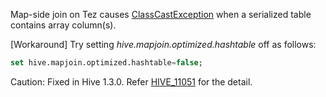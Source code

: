 Map-side join on Tez causes [ClassCastException](http://markmail.org/message/7cwbgupnhah6ggkv) when a serialized table contains array column(s).

[Workaround] Try setting _hive.mapjoin.optimized.hashtable_ off as follows:
```sql
set hive.mapjoin.optimized.hashtable=false;
```

Caution: Fixed in Hive 1.3.0. Refer [HIVE_11051](https://issues.apache.org/jira/browse/HIVE-11051) for the detail.